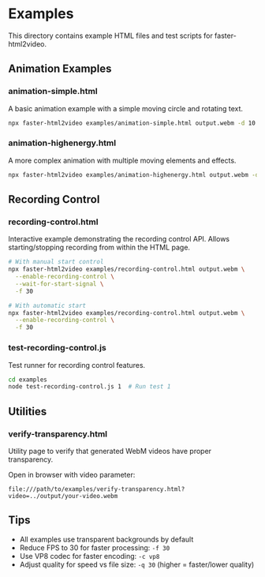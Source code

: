 # Examples

This directory contains example HTML files and test scripts for faster-html2video.

## Animation Examples

### animation-simple.html
A basic animation example with a simple moving circle and rotating text.

```bash
npx faster-html2video examples/animation-simple.html output.webm -d 10
```

### animation-highenergy.html
A more complex animation with multiple moving elements and effects.

```bash
npx faster-html2video examples/animation-highenergy.html output.webm -d 20 -f 30
```

## Recording Control

### recording-control.html
Interactive example demonstrating the recording control API. Allows starting/stopping recording from within the HTML page.

```bash
# With manual start control
npx faster-html2video examples/recording-control.html output.webm \
  --enable-recording-control \
  --wait-for-start-signal \
  -f 30

# With automatic start
npx faster-html2video examples/recording-control.html output.webm \
  --enable-recording-control \
  -f 30
```

### test-recording-control.js
Test runner for recording control features.

```bash
cd examples
node test-recording-control.js 1  # Run test 1
```

## Utilities

### verify-transparency.html
Utility page to verify that generated WebM videos have proper transparency.

Open in browser with video parameter:
```
file:///path/to/examples/verify-transparency.html?video=../output/your-video.webm
```

## Tips

- All examples use transparent backgrounds by default
- Reduce FPS to 30 for faster processing: `-f 30`
- Use VP8 codec for faster encoding: `-c vp8`
- Adjust quality for speed vs file size: `-q 30` (higher = faster/lower quality)